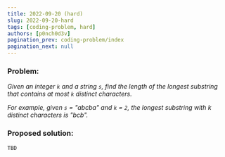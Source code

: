 ```yaml
---
title: 2022-09-20 (hard)
slug: 2022-09-20-hard
tags: [coding-problem, hard]
authors: [p0nch0d3v]
pagination_prev: coding-problem/index
pagination_next: null
---
```

### Problem:
*Given an integer `k` and a string `s`, find the length of the longest substring that contains at most `k` distinct characters.*

*For example, given `s` = "abcba" and `k` = `2`, the longest substring with k distinct characters is "bcb".*

### Proposed solution:
```TBD```
